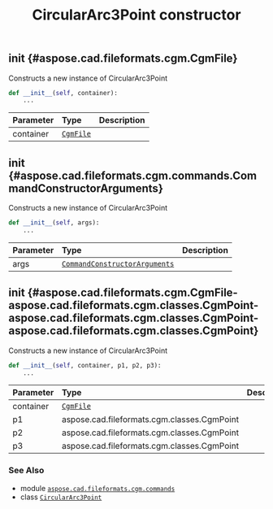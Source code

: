 ﻿---
title: CircularArc3Point constructor
second_title: Aspose.CAD for Python via .NET API References
description: 
type: docs
weight: 10
url: /python-net/aspose.cad.fileformats.cgm.commands/circulararc3point/__init__/
is_root: false
---

## __init__ {#aspose.cad.fileformats.cgm.CgmFile}

Constructs a new instance of CircularArc3Point



```python
def __init__(self, container):
    ...
```


| Parameter | Type | Description |
| :- | :- | :- |
| container | [`CgmFile`](/cad/python-net/aspose.cad.fileformats.cgm/cgmfile) |  |


## __init__ {#aspose.cad.fileformats.cgm.commands.CommandConstructorArguments}

Constructs a new instance of CircularArc3Point



```python
def __init__(self, args):
    ...
```


| Parameter | Type | Description |
| :- | :- | :- |
| args | [`CommandConstructorArguments`](/cad/python-net/aspose.cad.fileformats.cgm.commands/commandconstructorarguments) |  |


## __init__ {#aspose.cad.fileformats.cgm.CgmFile-aspose.cad.fileformats.cgm.classes.CgmPoint-aspose.cad.fileformats.cgm.classes.CgmPoint-aspose.cad.fileformats.cgm.classes.CgmPoint}

Constructs a new instance of CircularArc3Point



```python
def __init__(self, container, p1, p2, p3):
    ...
```


| Parameter | Type | Description |
| :- | :- | :- |
| container | [`CgmFile`](/cad/python-net/aspose.cad.fileformats.cgm/cgmfile) |  |
| p1 | aspose.cad.fileformats.cgm.classes.CgmPoint |  |
| p2 | aspose.cad.fileformats.cgm.classes.CgmPoint |  |
| p3 | aspose.cad.fileformats.cgm.classes.CgmPoint |  |



### See Also
* module [`aspose.cad.fileformats.cgm.commands`](../../)
* class [`CircularArc3Point`](/cad/python-net/aspose.cad.fileformats.cgm.commands/circulararc3point)
